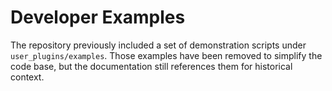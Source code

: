 # Developer Examples

The repository previously included a set of demonstration scripts under
``user_plugins/examples``. Those examples have been removed to simplify the code
base, but the documentation still references them for historical context.


